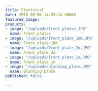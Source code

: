 ```yaml
---
title: Electrical
date: 2018-09-06 14:39:34 +0000
featured_image: ''
products:
- image: "/uploads/front_plates.JPG"
  name: Front plates
- image: "/uploads/front_plate_18m.JPG"
  name: Front plate 18m
- image: "/uploads/front_plate_2m.JPG"
  name: Front plate 2m
- image: "/uploads/front_plate_1m.JPG"
  name: Front plate 1m
- image: "/uploads/blanking_plate.JPG"
  name: Blanking plate
published: false

---
```

